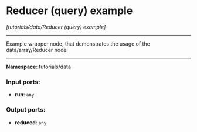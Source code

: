 # Reducer (query) example

_[tutorials/data/Reducer (query) example]_

---

Example wrapper node, that demonstrates the usage of the data/array/Reducer node

---

__Namespace__: tutorials/data

### Input ports:

* __run__: ` any `

### Output ports:

* __reduced__: ` any `

